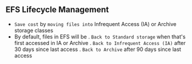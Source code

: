 ## EFS Lifecycle Management

- `Save cost` by `moving files into` Infrequent Access (IA) or Archive storage classes
- By default, files in EFS will be
  . `Back to Standard storage` when that's first accessed in IA or Archive
  . `Back to Infrequent Access (IA)` after 30 days since last access
  . `Back to Archive` after 90 days since last access
